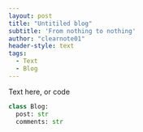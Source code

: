 ```yaml
---
layout: post
title: "Untitiled blog"
subtitle: 'From nothing to nothing'
author: "clearnote01"
header-style: text
tags:
  - Text
  - Blog
---
```


Text here, or code

```python
class Blog:
  post: str
  comments: str
```
